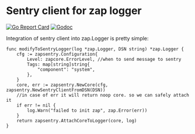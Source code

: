 # Sentry client for zap logger

[![Go Report Card](https://goreportcard.com/badge/github.com/pnutmath/zapsentry)](https://goreportcard.com/report/github.com/pnutmath/zapsentry)
[![Godoc](https://godoc.org/github.com/pnutmath/zapsentry?status.svg)](https://pkg.go.dev/github.com/pnutmath/zapsentry)


Integration of sentry client into zap.Logger is pretty simple:
```golang
func modifyToSentryLogger(log *zap.Logger, DSN string) *zap.Logger {
	cfg := zapsentry.Configuration{
		Level: zapcore.ErrorLevel, //when to send message to sentry
		Tags: map[string]string{
			"component": "system",
		},
	}
	core, err := zapsentry.NewCore(cfg, zapsentry.NewSentryClientFromDSN(DSN))
	//in case of err it will return noop core. so we can safely attach it
	if err != nil {
		log.Warn("failed to init zap", zap.Error(err))
	}
	return zapsentry.AttachCoreToLogger(core, log)
}
```
